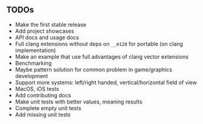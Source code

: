 ## TODOs
- Make the first stable release
- Add project showcases
- API docs and usage docs
- Full clang extensions without deps on `__m128` for portable (on clang implementation)
- Make an example that use full advantages of clang vector extensions
- Benchmarking
- Maybe pattern solution for common problem in game/graphics development
- Support more systems: left/right handed, vertical/horizontal field of view
- MacOS, iOS tests
- Add contributing docs
- Make unit tests with better values, meaning results
- Complete empty unit tests
- Add missing unit tests